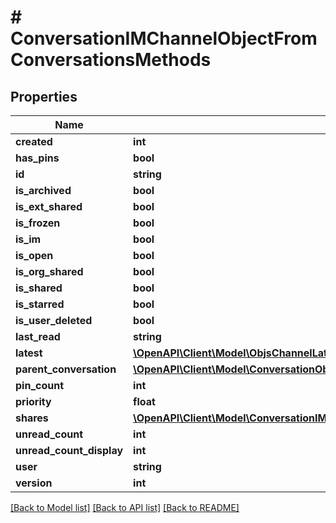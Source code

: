 # # ConversationIMChannelObjectFromConversationsMethods

## Properties

Name | Type | Description | Notes
------------ | ------------- | ------------- | -------------
**created** | **int** |  |
**has_pins** | **bool** |  | [optional]
**id** | **string** |  |
**is_archived** | **bool** |  | [optional]
**is_ext_shared** | **bool** |  | [optional]
**is_frozen** | **bool** |  | [optional]
**is_im** | **bool** |  |
**is_open** | **bool** |  | [optional]
**is_org_shared** | **bool** |  |
**is_shared** | **bool** |  | [optional]
**is_starred** | **bool** |  | [optional]
**is_user_deleted** | **bool** |  | [optional]
**last_read** | **string** |  | [optional]
**latest** | [**\OpenAPI\Client\Model\ObjsChannelLatestInner[]**](ObjsChannelLatestInner.md) |  | [optional]
**parent_conversation** | [**\OpenAPI\Client\Model\ConversationObjectParentConversationInner[]**](ConversationObjectParentConversationInner.md) |  | [optional]
**pin_count** | **int** |  | [optional]
**priority** | **float** |  |
**shares** | [**\OpenAPI\Client\Model\ConversationIMChannelObjectFromConversationsMethodsSharesInner[]**](ConversationIMChannelObjectFromConversationsMethodsSharesInner.md) |  | [optional]
**unread_count** | **int** |  | [optional]
**unread_count_display** | **int** |  | [optional]
**user** | **string** |  |
**version** | **int** |  | [optional]

[[Back to Model list]](../../README.md#models) [[Back to API list]](../../README.md#endpoints) [[Back to README]](../../README.md)
